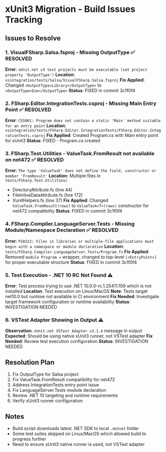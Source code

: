 # xUnit3 Migration - Build Issues Tracking

## Issues to Resolve

### 1. VisualFSharp.Salsa.fsproj - Missing OutputType ✅ RESOLVED
**Error**: `xUnit.net v3 test projects must be executable (set project property 'OutputType')`
**Location**: `vsintegration/tests/Salsa/VisualFSharp.Salsa.fsproj`
**Fix Applied**: Changed `<OutputType>Library</OutputType>` to `<OutputType>Exe</OutputType>`
**Status**: FIXED in commit 3c1f0f4

### 2. FSharp.Editor.IntegrationTests.csproj - Missing Main Entry Point ✅ RESOLVED
**Error**: `CS5001: Program does not contain a static 'Main' method suitable for an entry point`
**Location**: `vsintegration/tests/FSharp.Editor.IntegrationTests/FSharp.Editor.IntegrationTests.csproj`
**Fix Applied**: Created Program.cs with Main entry point for xUnit3
**Status**: FIXED - Program.cs created

### 3. FSharp.Test.Utilities - ValueTask.FromResult not available on net472 ✅ RESOLVED
**Error**: `The type 'ValueTask' does not define the field, constructor or member 'FromResult'`
**Location**: Multiple files in `tests/FSharp.Test.Utilities/`
- DirectoryAttribute.fs (line 44)
- FileInlineDataAttribute.fs (line 172)
- XunitHelpers.fs (line 37)
**Fix Applied**: Changed `ValueTask.FromResult(rows)` to `ValueTask<T>(rows)` constructor for net472 compatibility
**Status**: FIXED in commit 3c1f0f4

### 4. FSharp.Compiler.LanguageServer.Tests - Missing Module/Namespace Declaration ✅ RESOLVED
**Error**: `FS0222: Files in libraries or multiple-file applications must begin with a namespace or module declaration`
**Location**: `tests/FSharp.Compiler.LanguageServer.Tests/Program.fs`
**Fix Applied**: Removed `module Program =` wrapper, changed to top-level `[<EntryPoint>]` for proper executable structure
**Status**: FIXED in commit 3c1f0f4

### 5. Test Execution - .NET 10 RC Not Found ⚠️
**Error**: Test process trying to use .NET 10.0.0-rc.1.25411.109 which is not installed
**Location**: Test execution on Linux/MacOS
**Note**: Tests target net10.0 but runtime not available in CI environment
**Fix Needed**: Investigate target framework configuration or runtime availability
**Status**: INVESTIGATION NEEDED

### 6. VSTest Adapter Showing in Output ⚠️
**Observation**: `xUnit.net VSTest Adapter v3.1.4` message in output
**Expected**: Should be using native xUnit3 runner, not VSTest adapter
**Fix Needed**: Review test execution configuration
**Status**: INVESTIGATION NEEDED

## Resolution Plan

1. Fix OutputType for Salsa project
2. Fix ValueTask.FromResult compatibility for net472
3. Address IntegrationTests entry point issue
4. Fix LanguageServer.Tests module declaration
5. Review .NET 10 targeting and runtime requirements
6. Verify xUnit3 runner configuration

## Notes

- Build script downloads latest .NET SDK to local `.dotnet` folder
- Some test suites skipped on Linux/MacOS which allowed build to progress further
- Need to ensure xUnit3 native runner is used, not VSTest adapter
